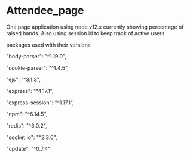 # Attendee_page
One page application using node v12.x currently showing percentage of raised hands. Also using session id to keep track of active users

packages used with their versions

"body-parser": "^1.19.0",

"cookie-parser": "^1.4.5",

"ejs": "^3.1.3",

"express": "^4.17.1",

"express-session": "^1.17.1",

"npm": "^6.14.5",

"redis": "^3.0.2",

"socket.io": "^2.3.0",

"update": "^0.7.4"

